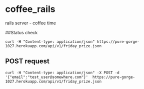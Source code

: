 coffee_rails
============

rails server - coffee time

##Status check

`curl -H "Content-type: application/json" https://pure-gorge-1027.herokuapp.com/api/v1/friday_prize.json`


## POST request

`curl -H "Content-type: application/json" -X POST -d '{"email":"test_user@somewhere.com"}' 
https://pure-gorge-1027.herokuapp.com/api/v1/friday_prize.json`